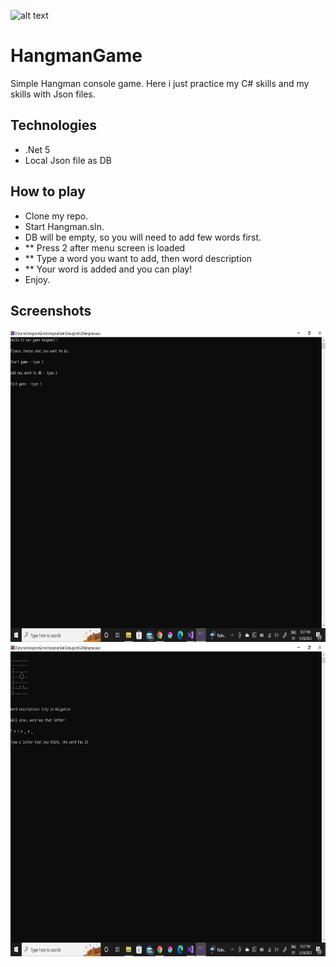 ![alt text](https://upload.wikimedia.org/wikipedia/commons/8/85/Hangman-5.svg)

# HangmanGame
Simple Hangman console game. Here i just practice my C# skills and my skills with Json files.

## Technologies
* .Net 5
* Local Json file as DB

## How to play
* Clone my repo.
* Start Hangman.sln.
* DB will be empty, so you will need to add few words first.
* ** Press 2 after menu screen is loaded
* ** Type a word you want to add, then word description
* ** Your word is added and you can play!
* Enjoy.

## Screenshots
<img src="https://github.com/RadoslavDimitrov/HangmanGame/blob/main/Hangman/Screenshots/MenuScreenSHot.png" width="1200" height="500">

<img src="https://github.com/RadoslavDimitrov/HangmanGame/blob/main/Hangman/Screenshots/PlayScreenShot.png" width="1200" height="500">
